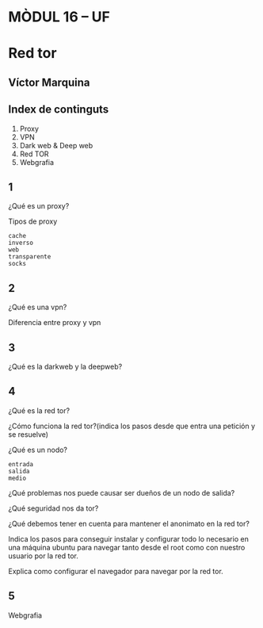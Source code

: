 # MÒDUL 16 – UF

# Red tor

## Víctor Marquina

## Index de continguts

1. Proxy
2. VPN
3. Dark web & Deep web
4. Red TOR
5. Webgrafia

## 1

¿Qué es un proxy?

Tipos de proxy

```
cache
inverso
web
transparente
socks
```
## 2

¿Qué es una vpn?

Diferencia entre proxy y vpn

## 3

¿Qué es la darkweb y la deepweb?

## 4

¿Qué es la red tor?

¿Cómo funciona la red tor?(indica los pasos desde que entra una petición y se
resuelve)

¿Qué es un nodo?

```
entrada
salida
medio
```
¿Qué problemas nos puede causar ser dueños de un nodo de salida?

¿Qué seguridad nos da tor?

¿Qué debemos tener en cuenta para mantener el anonimato en la red tor?


Indica los pasos para conseguir instalar y configurar todo lo necesario en una máquina
ubuntu para navegar tanto desde el root como con nuestro usuario por la red tor.

Explica como configurar el navegador para navegar por la red tor.

## 5

Webgrafia
